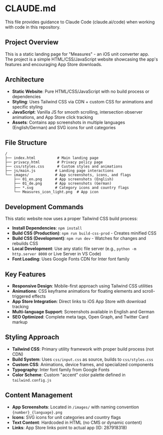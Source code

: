 # CLAUDE.md

This file provides guidance to Claude Code (claude.ai/code) when working with code in this repository.

## Project Overview

This is a static landing page for "Measures" - an iOS unit converter app. The project is a simple HTML/CSS/JavaScript website showcasing the app's features and encouraging App Store downloads.

## Architecture

- **Static Website**: Pure HTML/CSS/JavaScript with no build process or dependencies
- **Styling**: Uses Tailwind CSS via CDN + custom CSS for animations and specific styling
- **JavaScript**: Vanilla JS for smooth scrolling, intersection observer animations, and App Store click tracking
- **Assets**: Contains app screenshots in multiple languages (English/German) and SVG icons for unit categories

## File Structure

```
/
├── index.html          # Main landing page
├── privacy.html        # Privacy policy page
├── css/styles.css      # Custom styles and animations
├── js/main.js         # Landing page interactions
└── images/            # App screenshots, icons, and flags
    ├── 01_en.png      # App screenshots (English)
    ├── 01_de.png      # App screenshots (German)
    ├── *.svg          # Category icons and country flags
    └── Measures_icon_light.png  # App icon
```

## Development Commands

This static website now uses a proper Tailwind CSS build process:

- **Install Dependencies**: `npm install`
- **Build CSS (Production)**: `npm run build-css-prod` - Creates minified CSS
- **Build CSS (Development)**: `npm run dev` - Watches for changes and rebuilds CSS
- **Local Development**: Use any static file server (e.g., `python -m http.server 8000` or Live Server in VS Code)
- **Font Loading**: Uses Google Fonts CDN for Inter font family

## Key Features

- **Responsive Design**: Mobile-first approach using Tailwind CSS utilities
- **Animations**: CSS keyframe animations for floating elements and scroll-triggered effects
- **App Store Integration**: Direct links to iOS App Store with download tracking
- **Multi-language Support**: Screenshots available in English and German
- **SEO Optimized**: Complete meta tags, Open Graph, and Twitter Card markup

## Styling Approach

- **Tailwind CSS**: Primary utility framework with proper build process (not CDN)
- **Build System**: Uses `css/input.css` as source, builds to `css/styles.css`
- **Custom CSS**: Animations, device frames, and specialized components
- **Typography**: Inter font family from Google Fonts
- **Color Scheme**: Custom "accent" color palette defined in `tailwind.config.js`

## Content Management

- **App Screenshots**: Located in `/images/` with naming convention `{number}_{language}.png`
- **Icons**: SVG icons for unit categories and country flags
- **Text Content**: Hardcoded in HTML (no CMS or dynamic content)
- **Links**: App Store links point to actual app (ID: 287918318)